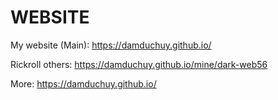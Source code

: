 # WEBSITE

My website (Main): https://damduchuy.github.io/

Rickroll others: https://damduchuy.github.io/mine/dark-web56

More: https://damduchuy.github.io/
